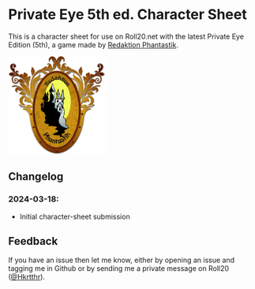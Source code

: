 # Private Eye 5th ed. Character Sheet

This is a character sheet for use on Roll20.net with the latest Private Eye Edition (5th), a game made by
[Redaktion Phantastik](https://www.redaktion-phantastik.de/).

<img src="images/redaktion-phantastik-logo.png" height="200"/>

## Changelog

### 2024-03-18:
- Initial character-sheet submission

## Feedback
If you have an issue then let me know, either by opening an issue and tagging me in Github or by sending me a
private message on Roll20 ([@Hkrtthr](https://app.roll20.net/users/12649430/hrkrtthr)).